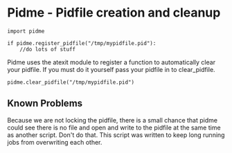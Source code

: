 Pidme - Pidfile creation and cleanup
====================================

	import pidme
	
	if pidme.register_pidfile("/tmp/mypidfile.pid"):
		//do lots of stuff
		
Pidme uses the atexit module to register a function to automatically clear your pidfile.  If you must do it yourself pass your pidfile in to clear_pidfile.

	pidme.clear_pidfile("/tmp/mypidfile.pid")
	
Known Problems
--------------
Because we are not locking the pidfile, there is a small chance that pidme could see there is no file and open and write to the pidfile at the same time as another script.  Don't do that.  This script was written to keep long running jobs from overwriting each other.